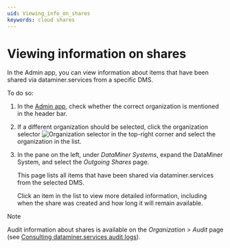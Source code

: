 ```yaml
---
uid: Viewing_info_on_shares
keywords: cloud shares
---
```


# Viewing information on shares

In the Admin app, you can view information about items that have been shared via dataminer.services from a specific DMS.

To do so:

1. In the [Admin app](xref:Accessing_the_Admin_app), check whether the correct organization is mentioned in the header bar.

1. If a different organization should be selected, click the organization selector ![Organization selector](~/user-guide/images/Cloud_Admin_Selector_icon.png) in the top-right corner and select the organization in the list.

1. In the pane on the left, under *DataMiner Systems*, expand the DataMiner System, and select the *Outgoing Shares* page.

   This page lists all items that have been shared via dataminer.services from the selected DMS.

   Click an item in the list to view more detailed information, including when the share was created and how long it will remain available.

> [!NOTE]
> Audit information about shares is available on the *Organization* > *Audit* page (see [Consulting dataminer.services audit logs](xref:DCP_Auditing)).
